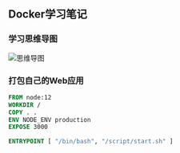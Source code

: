 ## Docker学习笔记
### 学习思维导图

![思维导图](./image/Docker学习笔记的副本.svg)

### 打包自己的Web应用

```Dockerfile
FROM node:12
WORKDIR /
COPY . .
ENV NODE_ENV production
EXPOSE 3000

ENTRYPOINT [ "/bin/bash", "/script/start.sh" ]
```
